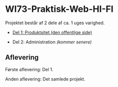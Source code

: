 # WI73-Praktisk-Web-HI-FI


Projektet består af 2 dele af ca. 1 uges varighed.

* <a href="https://github.com/rts-cmk/WI73-Praktisk-Web-HI-FI/blob/master/Del%201.md" target="_blank">Del 1: Produktsitet (den offentlige side)</a>

* Del 2: Administration  _(kommer senere)_

## Aflevering

Første aflevering: Del 1.

Anden aflevering: Det samlede projekt.
